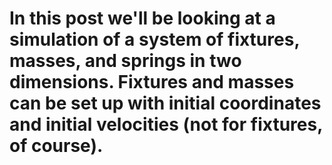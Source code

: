 # In this post we'll be looking at a simulation of a system of fixtures, masses, and springs in two dimensions. Fixtures and masses can be set up with initial coordinates and initial velocities (not for fixtures, of course). 
